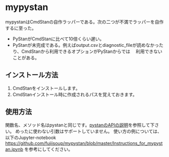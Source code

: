 # mypystan

mypystanはCmdStanの自作ラッパーである。次の二つが不満でラッパーを自作するに至った。  
* PyStanがCmdStanに比べて10倍くらい遅い。  
* PyStanが未完成である。例えばoutput.csvとdiagnostic_fileが読めなかったり、CmdStanから利用できるオプションがPyStanからでは
　利用できないことがある。  

## インストール方法
1. CmdStanをインストールします。  
2. CmdStanインストール時に作成されるパスを覚えておきます。

## 使用方法
関数名、メソッド名はpystanと同じです。[pystanのAPIの説明](https://pystan.readthedocs.org/en/latest/api.html)を参照して下さい。
めったに使わない引数はサポートしていません。
使い方の例については、以下のJupyter-notebook
https://github.com/fujiisoup/mypystan/blob/master/Instructions_for_mypystan.ipynb
を参考にしてください。
